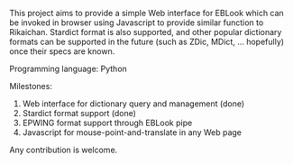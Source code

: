 This project aims to provide a simple Web interface for EBLook which can be invoked in browser using Javascript to provide similar function to Rikaichan. Stardict format is also supported, and other popular dictionary formats can be supported in the future (such as ZDic, MDict, ... hopefully) once their specs are known.

Programming language: Python

Milestones:
  1. Web interface for dictionary query and management (done)
  1. Stardict format support (done)
  1. EPWING format support through EBLook pipe
  1. Javascript for mouse-point-and-translate in any Web page

Any contribution is welcome.